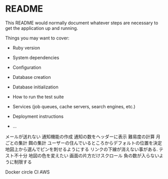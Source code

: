 # README

This README would normally document whatever steps are necessary to get the
application up and running.

Things you may want to cover:

* Ruby version

* System dependencies

* Configuration

* Database creation

* Database initialization

* How to run the test suite

* Services (job queues, cache servers, search engines, etc.)

* Deployment instructions

* ...

メールが送れない
通知機能の作成
通知の数をヘッダーに表示
難易度の計算
月ごとの集計
餌の集計
ユーザーの住んでいるところからデフォルトの位置を決定
地図上から選んでピンを刺せるようにする
リンクの下線が消えない事がある.
テスト不十分
地図の色を変えたい
画面の片方だけスクロール
負の数が入らないように制限する

Docker
circle CI
AWS
